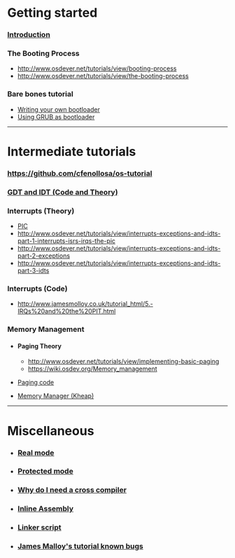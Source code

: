 # Getting started

### [Introduction](https://wiki.osdev.org/Introduction)

### The Booting Process

-	http://www.osdever.net/tutorials/view/booting-process
-	http://www.osdever.net/tutorials/view/the-booting-process

### Bare bones tutorial
-	[Writing your own bootloader](https://www.cs.bham.ac.uk/~exr/lectures/opsys/10_11/lectures/os-dev.pdf)
-	[Using GRUB as bootloader](https://wiki.osdev.org/Bare_Bones)

<hr>

# Intermediate tutorials

### https://github.com/cfenollosa/os-tutorial

### [GDT and IDT (Code and Theory)](http://www.jamesmolloy.co.uk/tutorial_html/4.-The%20GDT%20and%20IDT.html)


### Interrupts (Theory)

-	[PIC](http://www.osdever.net/tutorials/view/programming-the-pic)
-	http://www.osdever.net/tutorials/view/interrupts-exceptions-and-idts-part-1-interrupts-isrs-irqs-the-pic
-	http://www.osdever.net/tutorials/view/interrupts-exceptions-and-idts-part-2-exceptions
-	http://www.osdever.net/tutorials/view/interrupts-exceptions-and-idts-part-3-idts

### Interrupts (Code)
-	http://www.jamesmolloy.co.uk/tutorial_html/5.-IRQs%20and%20the%20PIT.html

### Memory Management

-	#### Paging Theory
	-	http://www.osdever.net/tutorials/view/implementing-basic-paging
	-	https://wiki.osdev.org/Memory_management

-	[Paging code](http://www.jamesmolloy.co.uk/tutorial_html/6.-Paging.html)

-	[Memory Manager (Kheap)](http://www.jamesmolloy.co.uk/tutorial_html/7.-The%20Heap.html)

<hr>

# Miscellaneous

-	### [Real mode](https://wiki.osdev.org/Real_Mode)

-	### [Protected mode](https://wiki.osdev.org/Protected_Mode)

-	### [Why do I need a cross compiler](https://web.archive.org/web/20160405224638/http://wiki.osdev.org/Why_do_I_need_a_Cross_Compiler)

-	### [Inline Assembly](https://wiki.osdev.org/Inline_Assembly)

-	### [Linker script](https://wiki.osdev.org/Linker_Scripts)

-	### [James Malloy's tutorial known bugs](https://wiki.osdev.org/James_Molloy's_Tutorial_Known_Bugs#Problem:_main_function)